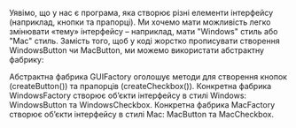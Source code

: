 Уявімо, що у нас є програма, яка створює різні елементи інтерфейсу (наприклад, кнопки та прапорці). Ми хочемо мати можливість легко змінювати «тему» інтерфейсу – наприклад, мати "Windows" стиль або "Mac" стиль. Замість того, щоб у коді жорстко прописувати створення WindowsButton чи MacButton, ми можемо використати абстрактну фабрику:

Абстрактна фабрика GUIFactory оголошує методи для створення кнопок (createButton()) та прапорців (createCheckbox()).
Конкретна фабрика WindowsFactory створює об’єкти інтерфейсу в стилі Windows: WindowsButton та WindowsCheckbox.
Конкретна фабрика MacFactory створює об’єкти інтерфейсу в стилі Mac: MacButton та MacCheckbox.
